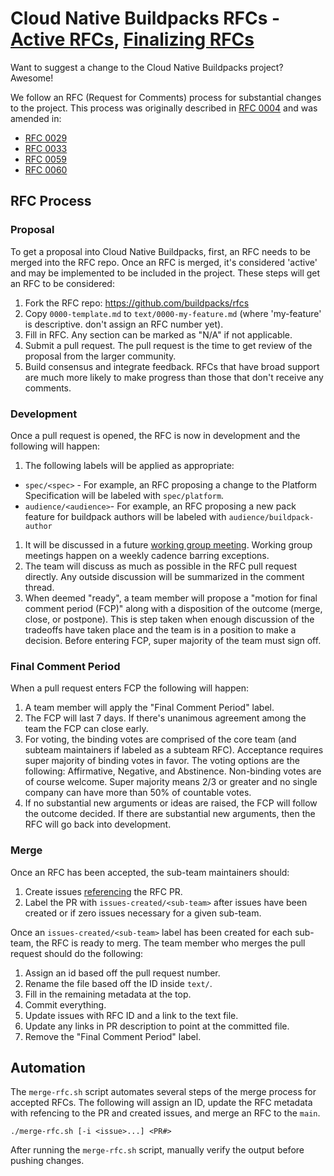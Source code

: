 # Cloud Native Buildpacks RFCs - [Active RFCs](https://github.com/buildpacks/rfcs/pulls?q=is%3Apr+is%3Aopen+archived%3Afalse+-label%3Ahold+draft%3Afalse), [Finalizing RFCs](https://github.com/buildpacks/rfcs/pulls?q=is%3Apr+is%3Aopen+archived%3Afalse+label%3A%22Final+Comment+Period%22+draft%3Afalse+)

Want to suggest a change to the Cloud Native Buildpacks project? Awesome!

We follow an RFC (Request for Comments) process for substantial changes to the project.
This process was originally described in [RFC 0004](./text/0004-rfc-process.md) and was amended in:
* [RFC 0029](./text/0029-template-changes.md)
* [RFC 0033](./text/0033-add-author.md)
* [RFC 0059](./text/0059-label-rfcs.md)
* [RFC 0060](./text/0060-create-repo-issues.md)

## RFC Process

### Proposal
To get a proposal into Cloud Native Buildpacks, first, an RFC needs to be merged into the RFC repo. Once an RFC is merged, it's considered 'active' and may be implemented to be included in the project. These steps will get an RFC to be considered:

1. Fork the RFC repo: <https://github.com/buildpacks/rfcs>
1. Copy `0000-template.md` to `text/0000-my-feature.md` (where 'my-feature' is descriptive. don't assign an RFC number yet).
1. Fill in RFC. Any section can be marked as "N/A" if not applicable.
1. Submit a pull request. The pull request is the time to get review of the proposal from the larger community.
1. Build consensus and integrate feedback. RFCs that have broad support are much more likely to make progress than those that don't receive any comments.

### Development
Once a pull request is opened, the RFC is now in development and the following will happen:

1. The following labels will be applied as appropriate:
 * `spec/<spec>` - For example, an RFC proposing a change to the Platform Specification will be labeled with `spec/platform`.
 * `audience/<audience>`- For example, an RFC proposing a new pack feature for buildpack authors will be labeled with `audience/buildpack-author`
1. It will be discussed in a future [working group meeting](https://github.com/buildpacks/community#working-group). Working group meetings happen on a weekly cadence barring exceptions.
1. The team will discuss as much as possible in the RFC pull request directly. Any outside discussion will be summarized in the comment thread.
1. When deemed "ready", a team member will propose a "motion for final comment period (FCP)" along with a disposition of the outcome (merge, close, or postpone). This is step taken when enough discussion of the tradeoffs have taken place and the team is in a position to make a decision. Before entering FCP, super majority of the team must sign off.

### Final Comment Period
When a pull request enters FCP the following will happen:
1. A team member will apply the "Final Comment Period" label.
1. The FCP will last 7 days. If there's unanimous agreement among the team the FCP can close early.
1. For voting, the binding votes are comprised of the core team (and subteam maintainers if labeled as a subteam RFC). Acceptance requires super majority of binding votes in favor. The voting options are the following: Affirmative, Negative, and Abstinence. Non-binding votes are of course welcome. Super majority means 2/3 or greater and no single company can have more than 50% of countable votes.
1. If no substantial new arguments or ideas are raised, the FCP will follow the outcome decided. If there are substantial new arguments, then the RFC will go back into development.

### Merge
Once an RFC has been accepted, the sub-team maintainers should:
1. Create issues [referencing](https://docs.github.com/en/github/writing-on-github/autolinked-references-and-urls#issues-and-pull-requests) the RFC PR.
1. Label the PR with `issues-created/<sub-team>` after issues have been created or if zero issues necessary for a given sub-team.

Once an `issues-created/<sub-team>` label has been created for each sub-team, the RFC is ready to merg. The team member who merges the pull request should do the following:

1. Assign an id based off the pull request number.
1. Rename the file based off the ID inside `text/`.
1. Fill in the remaining metadata at the top.
1. Commit everything.
1. Update issues with RFC ID and a link to the text file.
1. Update any links in PR description to point at the committed file.
1. Remove the "Final Comment Period" label.

## Automation

The `merge-rfc.sh` script automates several steps of the merge process for accepted RFCs. The following will assign an ID, update the RFC metadata with refencing to the PR and created issues, and merge an RFC to the `main`.
```
./merge-rfc.sh [-i <issue>...] <PR#>
```
After running the `merge-rfc.sh` script, manually verify the output before pushing changes.
